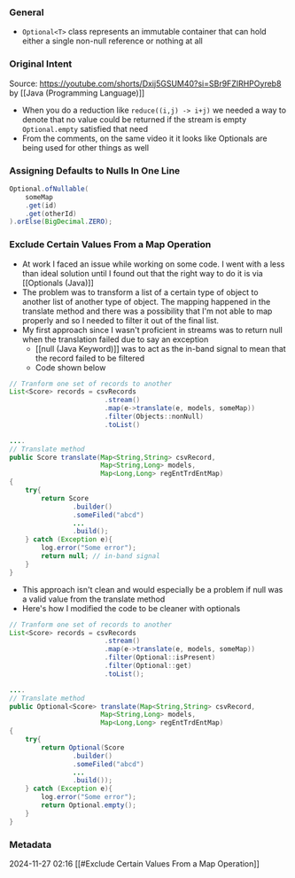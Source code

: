 ### General
- `Optional<T>` class represents an immutable container that can hold either a single non-null reference or nothing at all

### Original Intent
Source: https://youtube.com/shorts/Dxij5GSUM40?si=SBr9FZIRHPOyreb8 by [[Java (Programming Language)]]
- When you do a reduction like `reduce((i,j) -> i+j)` we needed a way to denote that no value could be returned if the stream is empty `Optional.empty` satisfied that need
- From the comments, on the same video it it looks like Optionals are being used for other things as well



### Assigning Defaults to Nulls In One Line
```Java
Optional.ofNullable(
	someMap
	.get(id)
	.get(otherId)
).orElse(BigDecimal.ZERO);
```




### Exclude Certain Values From a Map Operation
- At work I faced an issue while working on some code. I went with a less than ideal solution until I found out that the right  way to do it is via [[Optionals (Java)]]
- The problem was to transform a list of a certain type of object to another list of another type of object. The mapping happened in the translate method and there was a possibility that I'm not able to map properly and so I needed to filter it out of the final list.
- My first approach since I wasn't proficient in streams was to return null when the translation failed due to say an exception
	- [[null (Java Keyword)]] was to act as the in-band signal to mean that the record failed to be filtered
	- Code shown below
```java
// Tranform one set of records to another
List<Score> records = csvRecords
						.stream()
						.map(e->translate(e, models, someMap))
						.filter(Objects::nonNull)
						.toList()

....
// Translate method
public Score translate(Map<String,String> csvRecord, 
					   Map<String,Long> models,
					   Map<Long,Long> regEntTrdEntMap)
{
	try{
		return Score
				.builder()
				.someFiled("abcd")
				...
				.build();	
	} catch (Exception e){ 
		log.error("Some error");
		return null; // in-band signal
	}					   
}
```
- This approach isn't clean and would especially be a problem if null was a valid value from the translate method
- Here's how I modified the code to be cleaner with optionals

```java
// Tranform one set of records to another
List<Score> records = csvRecords
						.stream()
						.map(e->translate(e, models, someMap))
						.filter(Optional::isPresent)
						.filter(Optional::get)
						.toList();

....
// Translate method
public Optional<Score> translate(Map<String,String> csvRecord, 
					   Map<String,Long> models,
					   Map<Long,Long> regEntTrdEntMap)
{
	try{
		return Optional(Score
				.builder()
				.someFiled("abcd")
				...
				.build());	
	} catch (Exception e){ 
		log.error("Some error");
		return Optional.empty();
	}					   
}
```


### Metadata
2024-11-27 02:16
[[#Exclude Certain Values From a Map Operation]]